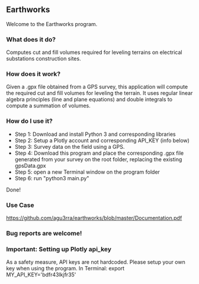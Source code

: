## Earthworks

Welcome to the Earthworks program.

### What does it do?
Computes cut and fill volumes required for leveling terrains on electrical substations construction sites.

### How does it work?
Given a .gpx file obtained from a GPS survey, this application will compute the required cut and fill volumes for leveling the terrain. It uses regular linear algebra principles (line and plane equations) and double integrals to compute a summation of volumes.

### How do I use it?
- Step 1: Download and install Python 3 and corresponding libraries
- Step 2: Setup a Plotly account and corresponding API_KEY (info below)
- Step 3: Survey data on the field using a GPS.
- Step 4: Download this program and place the corresponding .gpx file generated from your survey on the root folder, replacing the existing gpsData.gpx
- Step 5: open a new Terminal window on the program folder
- Step 6: run "python3 main.py"

Done!

### Use Case
https://github.com/agu3rra/earthworks/blob/master/Documentation.pdf 

### Bug reports are welcome!

### Important: Setting up Plotly api_key
As a safety measure, API keys are not hardcoded. Please setup your own key when using the program.
In Terminal:
export MY_API_KEY='bdfr43lkjfr35'
